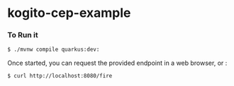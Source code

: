 # kogito-cep-example

### To Run it

```sh
$ ./mvnw compile quarkus:dev:
```

Once started, you can request the provided endpoint in a web browser, or :

```sh
$ curl http://localhost:8080/fire
```
